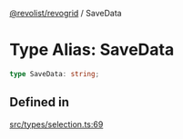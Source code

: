 [@revolist/revogrid](README.md) / SaveData

# Type Alias: SaveData

```ts
type SaveData: string;
```

## Defined in

[src/types/selection.ts:69](https://github.com/revolist/revogrid/blob/179ef4790c9da8e1216f1005cb3571a276adbd08/src/types/selection.ts#L69)
